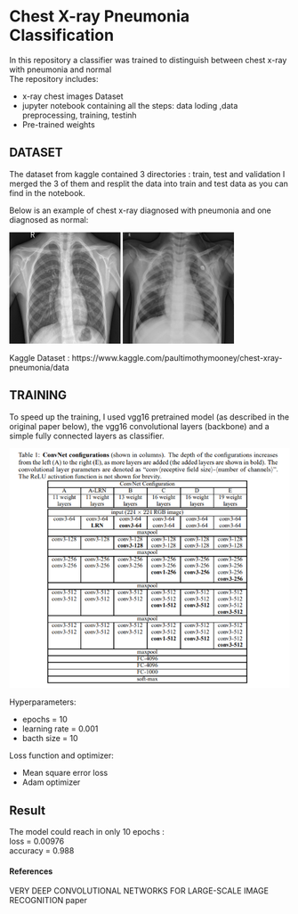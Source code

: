 # Chest X-ray Pneumonia Classification

In this repository a classifier was trained to distinguish between chest x-ray with pneumonia and normal\
The repository includes:
- x-ray chest images Dataset
- jupyter notebook containing all the steps: data loding ,data preprocessing, training, testinh
- Pre-trained weights

## DATASET
The dataset from kaggle contained 3 directories : train, test and validation
I merged the 3 of them and resplit the data into train and test data as you can find in the notebook.

Below is an example of chest x-ray diagnosed with pneumonia and one diagnosed as normal:

<p float="left">
  <img src="/dataset/NORMAL/IM-0001-0001.jpeg" width="200"  height="200" title="NORMAL" />
  <img src="/dataset/PNEUMONIA/person3_virus_17.jpeg" width="200" height="200" title="PNEUMONIA"/> 
</p>
Kaggle Dataset : https://www.kaggle.com/paultimothymooney/chest-xray-pneumonia/data

## TRAINING
To speed up the training, I used vgg16 pretrained model (as described in the original paper below), the vgg16 convolutional layers (backbone) and a simple fully connected layers as classifier.

![GitHub Logo](/assets/vgg_architecture.PNG)

Hyperparameters:
- epochs = 10
- learning rate = 0.001
- bacth size = 10

Loss function and optimizer:
- Mean square error loss
- Adam optimizer

## Result
The model could reach in only 10 epochs :\
loss = 0.00976\
accuracy = 0.988


#### References
VERY DEEP CONVOLUTIONAL NETWORKS FOR LARGE-SCALE IMAGE RECOGNITION paper
